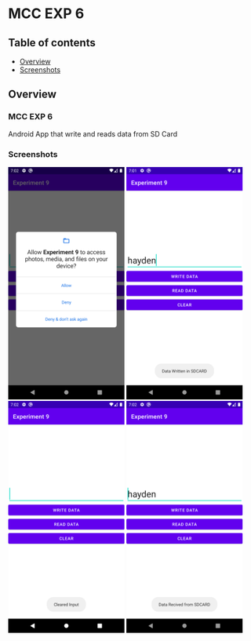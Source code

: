 # MCC EXP 6

## Table of contents

- [Overview](#overview)
- [Screenshots](#screenshots)
  


## Overview

### MCC EXP 6
Android App that write and reads data from SD Card

### Screenshots

<img src="./screenshots/1.png" width="47%"  /> <img src="./screenshots/2.png" width="47%"  />
<img src="./screenshots/3.png" width="47%"  /> <img src="./screenshots/4.png" width="47%"  />








